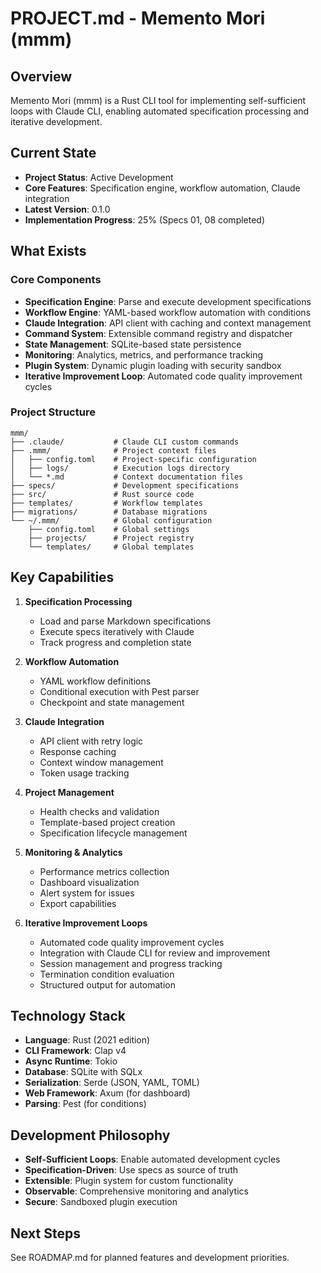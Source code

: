 # PROJECT.md - Memento Mori (mmm)

## Overview

Memento Mori (mmm) is a Rust CLI tool for implementing self-sufficient loops with Claude CLI, enabling automated specification processing and iterative development.

## Current State

- **Project Status**: Active Development
- **Core Features**: Specification engine, workflow automation, Claude integration
- **Latest Version**: 0.1.0
- **Implementation Progress**: 25% (Specs 01, 08 completed)

## What Exists

### Core Components
- **Specification Engine**: Parse and execute development specifications
- **Workflow Engine**: YAML-based workflow automation with conditions
- **Claude Integration**: API client with caching and context management
- **Command System**: Extensible command registry and dispatcher
- **State Management**: SQLite-based state persistence
- **Monitoring**: Analytics, metrics, and performance tracking
- **Plugin System**: Dynamic plugin loading with security sandbox
- **Iterative Improvement Loop**: Automated code quality improvement cycles

### Project Structure
```
mmm/
├── .claude/           # Claude CLI custom commands
├── .mmm/              # Project context files
│   ├── config.toml    # Project-specific configuration
│   ├── logs/          # Execution logs directory
│   └── *.md           # Context documentation files
├── specs/             # Development specifications
├── src/               # Rust source code
├── templates/         # Workflow templates
├── migrations/        # Database migrations
└── ~/.mmm/            # Global configuration
    ├── config.toml    # Global settings
    ├── projects/      # Project registry
    └── templates/     # Global templates
```

## Key Capabilities

1. **Specification Processing**
   - Load and parse Markdown specifications
   - Execute specs iteratively with Claude
   - Track progress and completion state

2. **Workflow Automation**
   - YAML workflow definitions
   - Conditional execution with Pest parser
   - Checkpoint and state management

3. **Claude Integration**
   - API client with retry logic
   - Response caching
   - Context window management
   - Token usage tracking

4. **Project Management**
   - Health checks and validation
   - Template-based project creation
   - Specification lifecycle management

5. **Monitoring & Analytics**
   - Performance metrics collection
   - Dashboard visualization
   - Alert system for issues
   - Export capabilities

6. **Iterative Improvement Loops**
   - Automated code quality improvement cycles
   - Integration with Claude CLI for review and improvement
   - Session management and progress tracking
   - Termination condition evaluation
   - Structured output for automation

## Technology Stack

- **Language**: Rust (2021 edition)
- **CLI Framework**: Clap v4
- **Async Runtime**: Tokio
- **Database**: SQLite with SQLx
- **Serialization**: Serde (JSON, YAML, TOML)
- **Web Framework**: Axum (for dashboard)
- **Parsing**: Pest (for conditions)

## Development Philosophy

- **Self-Sufficient Loops**: Enable automated development cycles
- **Specification-Driven**: Use specs as source of truth
- **Extensible**: Plugin system for custom functionality
- **Observable**: Comprehensive monitoring and analytics
- **Secure**: Sandboxed plugin execution

## Next Steps

See ROADMAP.md for planned features and development priorities.